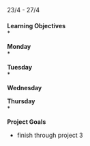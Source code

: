 23/4 - 27/4


<h4 class="weektheme"></h4>
  
**Learning Objectives**  
  *  
  

**Monday**   
  * 

**Tuesday**  
  * 


**Wednesday**   


**Thursday**  
  * 


**Project Goals**
  * finish through project 3

